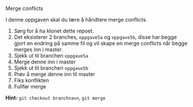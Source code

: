 Merge conflicts

I denne oppgaven skal du lære å håndtere merge conflicts.

1. Sørg for å ha klonet dette repoet.
2. Det eksisterer 2 branches, `oppgave5a` og `oppgave5b`, disse har begge gjort en endring på samme fil og vil skape en merge conflicts når begge merges inn i master.
3. Sjekk ut til branchen `oppgave5a`
4. Merge denne inn i master
5. Sjekk ut til branchen `oppgave5b`
6. Prøv å merge denne inn til master
7. Fiks konflikten
8. Fullfør merge

**Hint:** `git checkout branchnavn`, `git merge`